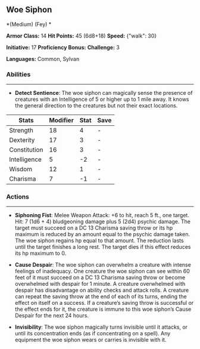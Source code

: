 ## Woe Siphon
*(Medium) (Fey) *

**Armor Class:** 14
**Hit Points:** 45 (6d8+18)
**Speed:** {"walk": 30}

**Initiative:** 17
**Proficiency Bonus:**
**Challenge:** 3

**Languages:** Common, Sylvan

### Abilities
 --- 
- **Detect Sentience**: The woe siphon can magically sense the presence of creatures with an Intelligence of 5 or higher up to 1 mile away. It knows the general direction to the creatures but not their exact locations.



| Stats | Modifier | Stat | Save
| ---- | ---- | ---- | ---- |
| Strength | 18 | 4 | - |
| Dexterity | 17 | 3 | - |
| Constitution | 16 | 3 | - |
| Intelligence | 5 | -2 | - |
| Wisdom | 12 | 1 | - |
| Charisma | 7 | -1 | - |

### Actions
 --- 
- **Siphoning Fist**: Melee Weapon Attack: +6 to hit, reach 5 ft., one target. Hit: 7 (1d6 + 4) bludgeoning damage plus 5 (2d4) psychic damage. The target must succeed on a DC 13 Charisma saving throw or its hp maximum is reduced by an amount equal to the psychic damage taken. The woe siphon regains hp equal to that amount. The reduction lasts until the target finishes a long rest. The target dies if this effect reduces its hp maximum to 0.

- **Cause Despair**: The woe siphon can overwhelm a creature with intense feelings of inadequacy. One creature the woe siphon can see within 60 feet of it must succeed on a DC 13 Charisma saving throw or become overwhelmed with despair for 1 minute. A creature overwhelmed with despair has disadvantage on ability checks and attack rolls. A creature can repeat the saving throw at the end of each of its turns, ending the effect on itself on a success. If a creature’s saving throw is successful or the effect ends for it, the creature is immune to this woe siphon’s Cause Despair for the next 24 hours.

- **Invisibility**: The woe siphon magically turns invisible until it attacks, or until its concentration ends (as if concentrating on a spell). Any equipment the woe siphon wears or carries is invisible with it.

